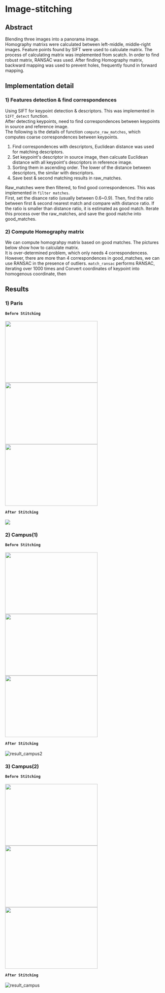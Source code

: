 # Image-stitching

## Abstract
Blending three images into a panorama image. <br>
Homography matrixs were calculated between left-middle, middle-right images.
Feature points found by SIFT were used to calculate matrix. The process of calculating matrix was implemented from scatch. 
In order to find robust matrix, RANSAC was used. After finding Homography matrix, backward mapping was used to prevent holes, frequently found in forward mapping.

## Implementation detail

### 1) Features detection & find correspondences 
Using SIFT for keypoint detection & descriptors. This was implemented in ```SIFT_detect``` function.<br>
After detecting keypoints, need to find correspondences between keypoints in source and reference image.<br>
The following is the details of function ```compute_raw_matches```, which computes coarse correspondences between keypoints.<br>
1) Find correspondences with descriptors, Euclidean distance was used for matching descriptors.<br>
2) Set keypoint's descriptor in source image, then calcuate Euclidean distance with all keypoint's descriptors in reference image.<br>
3) Sorting them in ascending order. The lower of the distance between descriptors, the similar with descriptors. 
4) Save best & second matching results in raw_matches.

Raw_matches were then filtered, to find good correspondences. This was implemented in ```filter matches```. <br>
First, set the disance ratio (usually between 0.6~0.9). Then, find the ratio between first & second nearest match and compare with distance ratio.
If the ratio is smaller than distance ratio, it is estimated as good match. Iterate this process over the raw_matches, and save the good matche into good_matches.

### 2) Compute Homography matrix 
We can compute homograhpy matrix based on good matches. The pictures below show how to calculate matrix. <br>
It is over-determined problem, which only needs 4 correspondencess. However, there are more than 4 correspondences in good_matches, we can use RANSAC in the presence of outliers. ```match_ransac``` performs RANSAC, iterating over 1000 times and 
Convert coordinates of keypoint into homogenous coordinate, then 



## Results
### 1) Paris
**```Before Stitching```** <br><br>
<img src="https://user-images.githubusercontent.com/50229148/209268114-94392358-aff3-49fe-9ab3-93dbc601a328.jpg" width="300" height="200"><img src="https://user-images.githubusercontent.com/50229148/209268230-37b06945-dba9-4676-9432-cff3f68d0978.jpg" width="300" height="200"><img src="https://user-images.githubusercontent.com/50229148/209268316-78170989-36e3-4a01-8a77-9109860d5955.jpg" width="300" height="200">

**```After Stitching```** <br><br>
<img src="https://user-images.githubusercontent.com/50229148/209268013-698ef979-98a4-459f-a981-b5553a107256.jpg"><br>

### 2) Campus(1) 
**```Before Stitching```** <br><br>
<img src="https://user-images.githubusercontent.com/50229148/209268707-26f9186c-5e89-4be8-a813-d07e42800885.png" width="300" height="200"><img src="https://user-images.githubusercontent.com/50229148/209268722-a783d2b5-c8e6-4f4e-8d9d-c11e492a6fe3.png" width="300" height="200"><img src="https://user-images.githubusercontent.com/50229148/209268754-b94adbc3-d49b-4458-9a73-9fa8cfc62688.png" width="300" height="200">

**```After Stitching```** <br><br>
![result_campus2](https://user-images.githubusercontent.com/50229148/209268606-806e3559-aca5-4f2b-8c32-e210bee17ed2.jpg)

### 3) Campus(2)
**```Before Stitching```** <br><br>
<img src="https://user-images.githubusercontent.com/50229148/209268879-a980fac0-090f-4cbd-960e-b764b73f528c.png" width="300" height="200"><img src="https://user-images.githubusercontent.com/50229148/209268897-262829e4-5ed1-497c-8899-a2bdb4a70613.png" width="300" height="200"><img src="https://user-images.githubusercontent.com/50229148/209268918-c8187876-ea39-4221-a026-3eb72585dde8.png" width="300" height="200">

**```After Stitching```** <br><br>
![result_campus](https://user-images.githubusercontent.com/50229148/209268609-66156904-3699-4e20-97e7-8cfaef961631.jpg)
